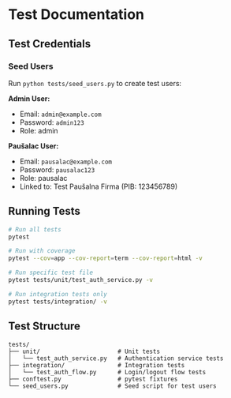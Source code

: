 # Test Documentation

## Test Credentials

### Seed Users

Run `python tests/seed_users.py` to create test users:

**Admin User:**
- Email: `admin@example.com`
- Password: `admin123`
- Role: admin

**Paušalac User:**
- Email: `pausalac@example.com`
- Password: `pausalac123`
- Role: pausalac
- Linked to: Test Paušalna Firma (PIB: 123456789)

## Running Tests

```bash
# Run all tests
pytest

# Run with coverage
pytest --cov=app --cov-report=term --cov-report=html -v

# Run specific test file
pytest tests/unit/test_auth_service.py -v

# Run integration tests only
pytest tests/integration/ -v
```

## Test Structure

```
tests/
├── unit/                      # Unit tests
│   └── test_auth_service.py   # Authentication service tests
├── integration/               # Integration tests
│   └── test_auth_flow.py      # Login/logout flow tests
├── conftest.py                # pytest fixtures
└── seed_users.py              # Seed script for test users
```
